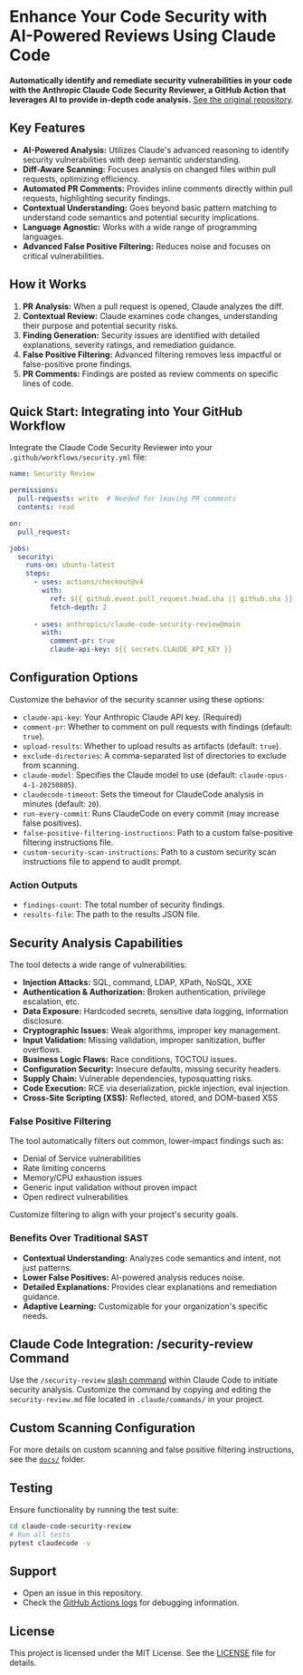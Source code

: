 # Enhance Your Code Security with AI-Powered Reviews Using Claude Code

**Automatically identify and remediate security vulnerabilities in your code with the Anthropic Claude Code Security Reviewer, a GitHub Action that leverages AI to provide in-depth code analysis.**  [See the original repository](https://github.com/anthropics/claude-code-security-review).

## Key Features

*   **AI-Powered Analysis:** Utilizes Claude's advanced reasoning to identify security vulnerabilities with deep semantic understanding.
*   **Diff-Aware Scanning:** Focuses analysis on changed files within pull requests, optimizing efficiency.
*   **Automated PR Comments:**  Provides inline comments directly within pull requests, highlighting security findings.
*   **Contextual Understanding:** Goes beyond basic pattern matching to understand code semantics and potential security implications.
*   **Language Agnostic:** Works with a wide range of programming languages.
*   **Advanced False Positive Filtering:** Reduces noise and focuses on critical vulnerabilities.

## How it Works

1.  **PR Analysis:** When a pull request is opened, Claude analyzes the diff.
2.  **Contextual Review:** Claude examines code changes, understanding their purpose and potential security risks.
3.  **Finding Generation:** Security issues are identified with detailed explanations, severity ratings, and remediation guidance.
4.  **False Positive Filtering:** Advanced filtering removes less impactful or false-positive prone findings.
5.  **PR Comments:** Findings are posted as review comments on specific lines of code.

## Quick Start: Integrating into Your GitHub Workflow

Integrate the Claude Code Security Reviewer into your `.github/workflows/security.yml` file:

```yaml
name: Security Review

permissions:
  pull-requests: write  # Needed for leaving PR comments
  contents: read

on:
  pull_request:

jobs:
  security:
    runs-on: ubuntu-latest
    steps:
      - uses: actions/checkout@v4
        with:
          ref: ${{ github.event.pull_request.head.sha || github.sha }}
          fetch-depth: 2
      
      - uses: anthropics/claude-code-security-review@main
        with:
          comment-pr: true
          claude-api-key: ${{ secrets.CLAUDE_API_KEY }}
```

## Configuration Options

Customize the behavior of the security scanner using these options:

*   `claude-api-key`: Your Anthropic Claude API key. (Required)
*   `comment-pr`: Whether to comment on pull requests with findings (default: `true`).
*   `upload-results`: Whether to upload results as artifacts (default: `true`).
*   `exclude-directories`: A comma-separated list of directories to exclude from scanning.
*   `claude-model`: Specifies the Claude model to use (default: `claude-opus-4-1-20250805`).
*   `claudecode-timeout`: Sets the timeout for ClaudeCode analysis in minutes (default: `20`).
*   `run-every-commit`: Runs ClaudeCode on every commit (may increase false positives).
*   `false-positive-filtering-instructions`: Path to a custom false-positive filtering instructions file.
*   `custom-security-scan-instructions`: Path to a custom security scan instructions file to append to audit prompt.

### Action Outputs

*   `findings-count`:  The total number of security findings.
*   `results-file`: The path to the results JSON file.

## Security Analysis Capabilities

The tool detects a wide range of vulnerabilities:

*   **Injection Attacks:** SQL, command, LDAP, XPath, NoSQL, XXE
*   **Authentication & Authorization:** Broken authentication, privilege escalation, etc.
*   **Data Exposure:** Hardcoded secrets, sensitive data logging, information disclosure.
*   **Cryptographic Issues:** Weak algorithms, improper key management.
*   **Input Validation:** Missing validation, improper sanitization, buffer overflows.
*   **Business Logic Flaws:** Race conditions, TOCTOU issues.
*   **Configuration Security:** Insecure defaults, missing security headers.
*   **Supply Chain:** Vulnerable dependencies, typosquatting risks.
*   **Code Execution:** RCE via deserialization, pickle injection, eval injection.
*   **Cross-Site Scripting (XSS):** Reflected, stored, and DOM-based XSS

### False Positive Filtering

The tool automatically filters out common, lower-impact findings such as:

*   Denial of Service vulnerabilities
*   Rate limiting concerns
*   Memory/CPU exhaustion issues
*   Generic input validation without proven impact
*   Open redirect vulnerabilities

Customize filtering to align with your project's security goals.

### Benefits Over Traditional SAST

*   **Contextual Understanding:** Analyzes code semantics and intent, not just patterns.
*   **Lower False Positives:**  AI-powered analysis reduces noise.
*   **Detailed Explanations:** Provides clear explanations and remediation guidance.
*   **Adaptive Learning:**  Customizable for your organization's specific needs.

## Claude Code Integration: /security-review Command 

Use the `/security-review` [slash command](https://docs.anthropic.com/en/docs/claude-code/slash-commands) within Claude Code to initiate security analysis.  Customize the command by copying and editing the `security-review.md` file located in `.claude/commands/` in your project.

## Custom Scanning Configuration

For more details on custom scanning and false positive filtering instructions, see the [`docs/`](docs/) folder.

## Testing

Ensure functionality by running the test suite:

```bash
cd claude-code-security-review
# Run all tests
pytest claudecode -v
```

## Support

*   Open an issue in this repository.
*   Check the [GitHub Actions logs](https://docs.github.com/en/actions/monitoring-and-troubleshooting-workflows/viewing-workflow-run-history) for debugging information.

## License

This project is licensed under the MIT License. See the [LICENSE](LICENSE) file for details.